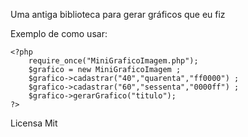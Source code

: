 Uma antiga biblioteca para gerar gráficos que eu fiz

Exemplo de como usar:
```
<?php
	require_once("MiniGraficoImagem.php");
	$grafico = new MiniGraficoImagem ;
	$grafico->cadastrar("40","quarenta","ff0000") ;
	$grafico->cadastrar("60","sessenta","0000ff") ;
	$grafico->gerarGrafico("titulo");
?>
```
Licensa Mit
